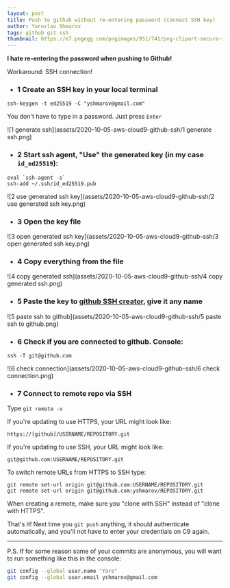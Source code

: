 ```yaml
---
layout: post
title: Push to github without re-entering password (connect SSH key)
author: Yaroslav Shmarov
tags: github git ssh
thumbnail: https://e7.pngegg.com/pngimages/951/741/png-clipart-secure-shell-ssh-keygen-computer-servers-computer-network-computer-software-shell-text-computer.png
---
```


**I hate re-entering the password when pushing to Github!**

Workaround: SSH connection!

* ### 1 Create an SSH key in your local terminal

```
ssh-keygen -t ed25519 -C "yshmarov@gmail.com"
```

You don't have to type in a password. Just press `Enter`

![1 generate ssh](assets/2020-10-05-aws-cloud9-github-ssh/1 generate ssh.png)

* ### 2 Start ssh agent, "Use" the generated key (in my case `id_ed25519`):

```
eval `ssh-agent -s`
ssh-add ~/.ssh/id_ed25519.pub
```

![2 use generated ssh key](assets/2020-10-05-aws-cloud9-github-ssh/2 use generated ssh key.png)

* ### 3 Open the key file 

![3 open generated ssh key](assets/2020-10-05-aws-cloud9-github-ssh/3 open generated ssh key.png)

* ### 4 Copy everything from the file

![4 copy generated ssh](assets/2020-10-05-aws-cloud9-github-ssh/4 copy generated ssh.png)

* ### 5 Paste the key to [github SSH creator](https://github.com/settings/ssh/new), give it any name

![5 paste ssh to github](assets/2020-10-05-aws-cloud9-github-ssh/5 paste ssh to github.png)

* ### 6 Check if you are connected to github. Console:

```
ssh -T git@github.com
```

![6 check connection](assets/2020-10-05-aws-cloud9-github-ssh/6 check connection.png)

* ### 7 Connect to remote repo via SSH

Type `git remote -v`

If you're updating to use HTTPS, your URL might look like:

```
https://[github]/USERNAME/REPOSITORY.git
```

If you're updating to use SSH, your URL might look like:

```
git@github.com:USERNAME/REPOSITORY.git
```

To switch remote URLs from HTTPS to SSH type:

```
git remote set-url origin git@github.com:USERNAME/REPOSITORY.git
git remote set-url origin git@github.com:yshmarov/REPOSITORY.git
```

When creating a remote, make sure you "clone with SSH" instead of "clone with HTTPS".

That's it! Next time you `git push` anything, it should authenticate automatically, and you'll not have to enter your credentials on C9 again.

****

P.S. If for some reason some of your commits are anonymous, you will want to run something like this in the console:

```sh
git config --global user.name "Yaro"
git config --global user.email yshmarov@gmail.com
```
